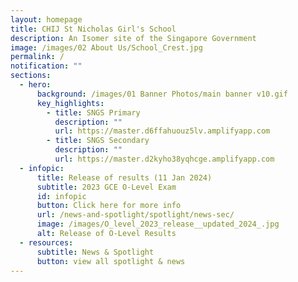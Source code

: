```yaml
---
layout: homepage
title: CHIJ St Nicholas Girl's School
description: An Isomer site of the Singapore Government
image: /images/02 About Us/School_Crest.jpg
permalink: /
notification: ""
sections:
  - hero:
      background: /images/01 Banner Photos/main banner v10.gif
      key_highlights:
        - title: SNGS Primary
          description: ""
          url: https://master.d6ffahuouz5lv.amplifyapp.com
        - title: SNGS Secondary
          description: ""
          url: https://master.d2kyho38yqhcge.amplifyapp.com
  - infopic:
      title: Release of results (11 Jan 2024)
      subtitle: 2023 GCE O-Level Exam
      id: infopic
      button: Click here for more info
      url: /news-and-spotlight/spotlight/news-sec/
      image: /images/O_level_2023_release__updated_2024_.jpg
      alt: Release of O-Level Results
  - resources:
      subtitle: News & Spotlight
      button: view all spotlight & news
---
```

